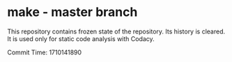 # make - master branch

This repository contains frozen state of the repository.
Its history is cleared. It is used only for static code
analysis with Codacy.

Commit Time: 1710141890